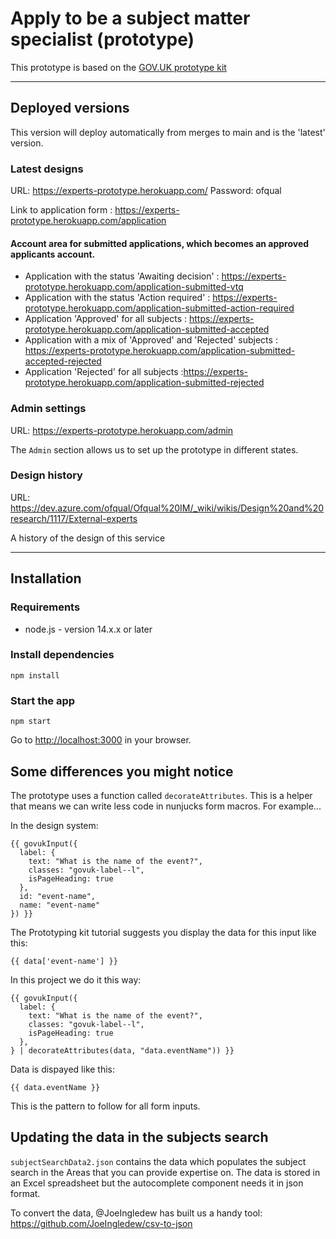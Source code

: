 # Apply to be a subject matter specialist (prototype)

This prototype is based on the [GOV.UK prototype kit](https://github.com/alphagov/govuk-prototype-kit)

----

## Deployed versions
This version will deploy automatically from merges to main and is the 'latest' version.

### Latest designs

URL: https://experts-prototype.herokuapp.com/
Password: ofqual

Link to application form : https://experts-prototype.herokuapp.com/application 

#### Account area for submitted applications, which becomes an approved applicants account. 
- Application with the status 'Awaiting decision' : https://experts-prototype.herokuapp.com/application-submitted-vtq 
- Application with the status 'Action required' : https://experts-prototype.herokuapp.com/application-submitted-action-required 
- Application 'Approved' for all subjects : https://experts-prototype.herokuapp.com/application-submitted-accepted
- Application with a mix of 'Approved' and 'Rejected' subjects : https://experts-prototype.herokuapp.com/application-submitted-accepted-rejected
- Application 'Rejected' for all subjects :https://experts-prototype.herokuapp.com/application-submitted-rejected

### Admin settings

URL: https://experts-prototype.herokuapp.com/admin

The <code>Admin</code> section allows us to set up the prototype in different states.

### Design history

URL: https://dev.azure.com/ofqual/Ofqual%20IM/_wiki/wikis/Design%20and%20research/1117/External-experts

A history of the design of this service

----

## Installation

### Requirements

- node.js - version 14.x.x or later

### Install dependencies

`npm install`

### Start the app

`npm start`

Go to [http://localhost:3000]() in your browser.

## Some differences you might notice

The prototype uses a function called `decorateAttributes`. This is a helper that means we can write less code in nunjucks form macros. For example...

In the design system:

```
{{ govukInput({
  label: {
    text: "What is the name of the event?",
    classes: "govuk-label--l",
    isPageHeading: true
  },
  id: "event-name",
  name: "event-name"
}) }}
```
The Prototyping kit tutorial suggests you display the data for this input like this:

`{{ data['event-name'] }}`

In this project we do it this way:

```
{{ govukInput({
  label: {
    text: "What is the name of the event?",
    classes: "govuk-label--l",
    isPageHeading: true
  },
} | decorateAttributes(data, "data.eventName")) }}
```
Data is dispayed like this:

`{{ data.eventName }}`

This is the pattern to follow for all form inputs.

## Updating the data in the subjects search

`subjectSearchData2.json` contains the data which populates the subject search in the Areas that you can provide expertise on. The data is stored in an Excel spreadsheet but the autocomplete component needs it in json format. 

To convert the data, @JoeIngledew has built us a handy tool: https://github.com/JoeIngledew/csv-to-json
